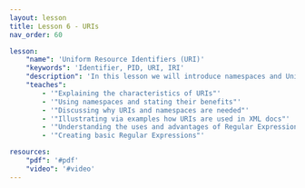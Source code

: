 ```yaml
---
layout: lesson
title: Lesson 6 - URIs
nav_order: 60

lesson:
    "name": 'Uniform Resource Identifiers (URI)'
    "keywords": 'Identifier, PID, URI, IRI'
    "description": 'In this lesson we will introduce namespaces and Uniform Resource Identifier (URIs) including their use, advantages and integration into XML. We will also discuss Regular Expressions as they will become useful in later lessons.'
    "teaches": 
        - '"Explaining the characteristics of URIs"'
        - '"Using namespaces and stating their benefits"'
        - '"Discussing why URIs and namespaces are needed"' 
        - '"Illustrating via examples how URIs are used in XML docs"'
        - '"Understanding the uses and advantages of Regular Expressions"'
        - '"Creating basic Regular Expressions"'

resources:
    "pdf": '#pdf'
    "video": '#video'
---
```


